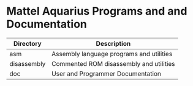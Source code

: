 # Mattel Aquarius Programs and and Documentation

| Directory   | Description |
| ----------- | ----------- |
| asm         | Assembly language programs and utilities |
| disassembly | Commented ROM disassembly and utilities  |
| doc         | User and Programmer Documentation        |

